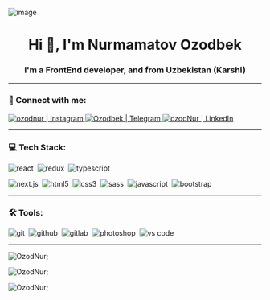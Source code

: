 ![image](https://github.com/halfrost/halfrost/blob/master/icons/header_.png)
<h1 align="center">Hi 👋, I'm Nurmamatov Ozodbek</h1>
<h3 align="center">I'm a FrontEnd developer, and from Uzbekistan (Karshi)</h3>

---

### 🤝 Connect with me:
<p align="left center">
<a href="https://instagram.com/ozod_muhandis" target="_blank">
  <img align="center" alt="ozodnur | Instagram" src="https://img.shields.io/badge/instagram-E4405F.svg?&style=for-the-badge&logo=instagram&logoColor=white" />
</a>
<a href="https://t.me/Nurmamatov_Ozodbek" target="_blank">
  <img align="center" alt="Ozodbek | Telegram" src="https://img.shields.io/badge/telegram-4680C2.svg?&style=for-the-badge&logo=telegram&logoColor=white" />
</a>
<a href="https://www.linkedin.com/in/ozodbek-nurmamatov/" target="_blank">
  <img align="center" alt="ozodNur | LinkedIn" src="https://img.shields.io/badge/linkedin-0077B5.svg?&style=for-the-badge&logo=linkedin&logoColor=white" />
</a>
</p>

---

### 💻 Tech Stack:
<p align="left"><img alt="react" src="https://img.shields.io/badge/react-61DAFB.svg?&style=for-the-badge&logo=react&logoColor=fff" />&nbsp;
<img alt="redux" src="https://img.shields.io/badge/redux-764ABC.svg?&style=for-the-badge&logo=redux&logoColor=fff" />&nbsp;
<img alt="typescript" src="https://img.shields.io/badge/typescript-007ACC.svg?&style=for-the-badge&logo=typescript&logoColor=fff" />&nbsp;
  
<img alt="next.js" src="https://img.shields.io/badge/next.js-000.svg?&style=for-the-badge&logo=next.js&logoColor=fff" />&nbsp;
<img alt="html5" src="https://img.shields.io/badge/html-E34F26.svg?&style=for-the-badge&logo=html5&logoColor=fff" />&nbsp;
<img alt="css3" src="https://img.shields.io/badge/css-1572B6.svg?&style=for-the-badge&logo=css3&logoColor=fff" />&nbsp;
<img alt="sass" src="https://img.shields.io/badge/sass-CF649A.svg?&style=for-the-badge&logo=sass&logoColor=fff" />&nbsp;
<img alt="javascript" src="https://img.shields.io/badge/javascript-F7DF1E.svg?&style=for-the-badge&logo=javascript&logoColor=fff" />&nbsp;
<img alt="bootstrap" src="https://img.shields.io/badge/bootstrap-7610F7.svg?&style=for-the-badge&logo=bootstrap&logoColor=fff" />&nbsp;
</p>
  
---

### 🛠 Tools:

<img alt="git" src="https://img.shields.io/badge/git-F05033.svg?&style=for-the-badge&logo=git&logoColor=fff" />&nbsp;
<img alt="github" src="https://img.shields.io/badge/github-000.svg?&style=for-the-badge&logo=github&logoColor=fff" />&nbsp;
<img alt="gitlab" src="https://img.shields.io/badge/gitlab-380D75.svg?&style=for-the-badge&logo=gitlab&logoColor=fff" />&nbsp;
<img alt="photoshop" src="https://img.shields.io/badge/photoshop-31A8FF.svg?&style=for-the-badge&logo=adobe-photoshop&logoColor=fff" />&nbsp;
<img alt="vs code" src="https://img.shields.io/badge/vs code-007ACC.svg?&style=for-the-badge&logo=visual-studio-code&logoColor=fff" />&nbsp;

---
<p>
  <img src="https://github-readme-stats.vercel.app/api/top-langs?username=OzodNur&show_icons=true&locale=en&layout=compact" alt="OzodNur" />;
</p>
<p>
  <img src="https://github-readme-stats.vercel.app/api?username=OzodNur&show_icons=true&locale=en" alt="OzodNur" />;
</p>
  <img src="https://github-readme-streak-stats.herokuapp.com/?user=OzodNur&" alt="OzodNur" />;
